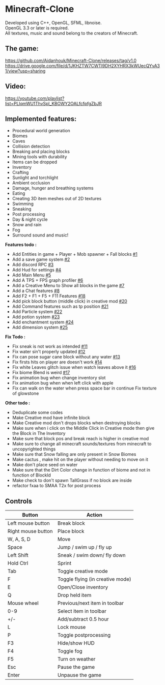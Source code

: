 # Minecraft-Clone

Developed using C++, OpenGL, SFML, libnoise.<br/>
OpenGL 3.3 or later is required.<br/>
All textures, music and sound belong to the creators of Minecraft.<br/>

## The game:
https://github.com/Aidanhouk/Minecraft-Clone/releases/tag/v1.0
https://drive.google.com/file/d/1JKHZTW7CWTI9DH2XYHRX3kWUecQYvA31/view?usp=sharing

## Video:
https://youtube.com/playlist?list=PLlqmWU1ThvSpI_KBOWY2OALfcfpfgZbJR

## Implemented features:
- Procedural world generation
- Biomes
- Caves
- Collision detection
- Breaking and placing blocks
- Mining tools with durability
- Items can be dropped
- Inventory
- Crafting
- Sunlight and torchlight
- Ambient occlusion
- Damage, hunger and breathing systems
- Eating
- Creating 3D item meshes out of 2D textures
- Swimming
- Sneaking
- Post processing
- Day & night cycle
- Snow and rain
- Fog
- Surround sound and music!

**Features todo :** 

- Add Entities in game + Player + Mob spawner + Fall blocks [#1](https://github.com/quentin452/Minecraft-Clone/issues/1)   
- Add a save game system [#2](https://github.com/quentin452/Minecraft-Clone/issues/2)
- Add discord RPC [#3](https://github.com/quentin452/Minecraft-Clone/issues/3)   
- Add Hud for settings [#4](https://github.com/quentin452/Minecraft-Clone/issues/4) 
- Add Main Menu [#5](https://github.com/quentin452/Minecraft-Clone/issues/5)
- Add A TPS + FPS graph profiler [#6](https://github.com/quentin452/Minecraft-Clone/issues/6)  
- Add a Creative Menu to Show all blocks in the game [#7](https://github.com/quentin452/Minecraft-Clone/issues/7)  
- Add a Chat features [#8](https://github.com/quentin452/Minecraft-Clone/issues/8)     
- Add F2 + F1 + F5 + F11 Features [#18](https://github.com/quentin452/Minecraft-Clone/issues/18)     
- Add pick block button (middle click) in creative mod [#20](https://github.com/quentin452/Minecraft-Clone/issues/20) 
- Add Command features such as tp position [#21](https://github.com/quentin452/Minecraft-Clone/issues/21)
- Add Particle system [#22](https://github.com/quentin452/Minecraft-Clone/issues/22)     
- Add potion system [#23](https://github.com/quentin452/Minecraft-Clone/issues/23)   
- Add enchantment system [#24](https://github.com/quentin452/Minecraft-Clone/issues/24)
- Add dimension system [#25](https://github.com/quentin452/Minecraft-Clone/issues/25)

**Fix Todo :**

- Fix sneak is not work as intended [#11](https://github.com/quentin452/Minecraft-Clone/issues/11)
- Fix water sin't properly updated [#12](https://github.com/quentin452/Minecraft-Clone/issues/12)
- Fix can pose sugar cane block without any water [#13](https://github.com/quentin452/Minecraft-Clone/issues/13)
- Fix firsts hits on player are doesn't work [#14](https://github.com/quentin452/Minecraft-Clone/issues/14)
- Fix white Leaves glitch issue when watch leaves above it [#16](https://github.com/quentin452/Minecraft-Clone/issues/16)
- Fix biome Blend is weird [#17](https://github.com/quentin452/Minecraft-Clone/issues/17)
- Fix animation bug when change inventory slot
- Fix animation bug when when left click with apple
- Fix can walk on the water when press space bar in continue
Fix texture of glowstone

**Other todo :**
 
- Deduplicate some codes
- Make Creative mod have infinite block 
- Make Creative mod don't drops blocks when destroying blocks
- Make sure when i click on the Middle Click in Creative mode then give the Block in The Inventory
- Make sure that block pos and break reach is higher in creative mod
- Make sure to change all minecraft sounds/textures from minecraft to uncopyrighted things
- Make sure that Snow falling are only present in Snow Biomes
- Make cactus , make hit on the player without needing to move on it
- Make don't place seed on water
- Make sure that the Dirt Color change in function of biome and not in function of BlockId
- Make check to don't spawn TallGrass if no block are inside 
- refactor fxaa to SMAA T2x for post process

## Controls

| Button                        | Action                                                         |
|-------------------------------|----------------------------------------------------------------|
| Left mouse button             | Break block                                                    |
| Right mouse button            | Place block                                                    |
| W, A, S, D                    | Move                                                           |
| Space                         | Jump  / swim up  / fly up                                      |
| Left Shift                    | Sneak / swim down/ fly down                                    |
| Hold Ctrl                     | Sprint                                                         |
| Tab                           | Toggle creative mode                                           |
| F                             | Toggle flying (in creative mode)                               |
| E                             | Open/Close inventory                                           |
| Q                             | Drop held item                                                 |
| Mouse wheel                   | Previous/next item in toolbar                                  |
| 0-9                           | Select item in toolbar                                         |
| +/-          			        | Add/subtract 0.5 hour                                          |
| L                             | Lock mouse                                                     |
| P                             | Toggle postprocessing                                          |
| F3                            | Hide/show HUD                                                  |
| F4                            | Toggle fog                                                     |
| F5                            | Turn on weather                                                |
| Esc                           | Pause the game                                                 |
| Enter                         | Unpause the game                                               |
